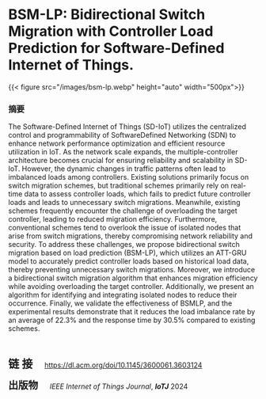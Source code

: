 # BSM-LP: Bidirectional Switch Migration with Controller Load Prediction for Software-Defined Internet of Things.


{{< figure src="/images/bsm-lp.webp"  height="auto" width="500px">}}

### 摘要

<p>The Software-Defined Internet of Things (SD-IoT) utilizes the centralized control and programmability of SoftwareDefined Networking (SDN) to enhance network performance optimization and efficient resource utilization in IoT. As the network scale expands, the multiple-controller architecture becomes crucial for ensuring reliability and scalability in SD-IoT. However, the dynamic changes in traffic patterns often lead to imbalanced loads among controllers. Existing solutions primarily focus on switch migration schemes, but traditional schemes primarily rely on real-time data to assess controller loads, which fails to predict future controller loads and leads to unnecessary switch migrations. Meanwhile, existing schemes frequently encounter the challenge of overloading the target controller, leading to reduced migration efficiency. Furthermore, conventional schemes tend to overlook the issue of isolated nodes that arise from switch migrations, thereby compromising network reliability and security. To address these challenges, we propose bidirectional switch migration based on load prediction (BSM-LP), which utilizes an ATT-GRU model to accurately predict controller loads based on historical load data, thereby preventing unnecessary switch migrations. Moreover, we introduce a bidirectional switch migration algorithm that enhances migration efficiency while avoiding overloading the target controller. Additionally, we present an algorithm for identifying and integrating isolated nodes to reduce their occurrence. Finally, we validate the effectiveness of BSMLP, and the experimental results demonstrate that it reduces the load imbalance rate by an average of 22.3% and the response time by 30.5% compared to existing schemes.</p>

<p> 


​    

</p>

</p>



<span style="font-size:22px;">**链 接**</span> <span style="margin-left:20px; font-size:14px;">     https://dl.acm.org/doi/10.1145/3600061.3603124</span>

<span style="font-size:20px;">**出版物**</span> <span style="font-size:14px;">     *IEEE Internet of Things Journal*, _**IoTJ**_ 2024</span>






